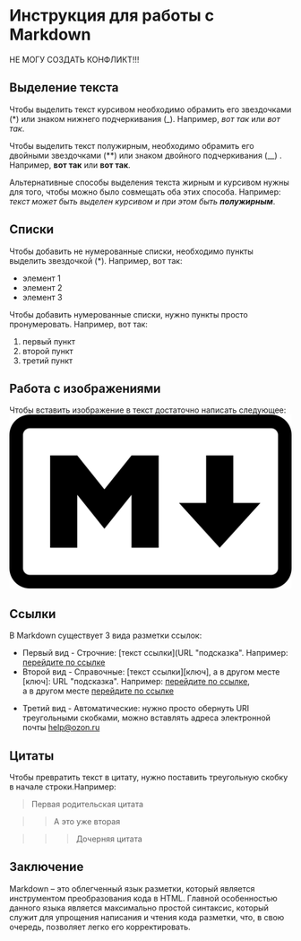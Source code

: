 # Инструкция для работы с Markdown
НЕ МОГУ СОЗДАТЬ КОНФЛИКТ!!!

## Выделение текста

Чтобы выделить текст курсивом необходимо обрамить его звездочками (*) или знаком нижнего подчеркивания (_). Например, *вот так* или _вот так_.

Чтобы выделить текст полужирным, необходимо обрамить его двойными звездочками (**) или знаком двойного подчеркивания (__) . Например, **вот так** или __вот так__.

Альтернативные способы выделения текста жирным и курсивом нужны для того, чтобы можно было совмещать оба этих способа. Например: _текст может быть выделен курсивом и при этом быть **полужирным**_.

## Списки

Чтобы добавить не нумерованные списки, необходимо пункты выделить звездочкой (*). Например, вот так:

* элемент 1
* элемент 2
* элемент 3

Чтобы добавить нумерованные списки, нужно пункты просто пронумеровать. Например, вот так:

1. первый пункт
2. второй пункт 
3. третий пункт

## Работа с изображениями

Чтобы вставить изображение в текст достаточно написать следующее:![Здесь должна быть картинка!](https://github.com/TanjanaRZ/MarkdownInstruction/blob/main/Markdown-mark.svg.png)

## Ссылки

В Markdown существует 3 вида разметки ссылок:

* Первый вид - Строчние: [текст ссылки](URL "подсказка". Например: [перейдите по ссылке](https://ru.wikipedia.org/wiki/Markdown)
* Второй вид - Справочные: [текст ссылки][ключ], а в другом месте [ключ]: URL "подсказка". Например: [перейдите по ссылке][1],  
а в другом месте [перейдите по ссылке][2]
 
[1]:https://ru.wikipedia.org/wiki/Markdown "Википедия"
[2]:https://gist.github.com/Jekins/2bf2d0638163f1294637 "GitHub"

* Третий вид - Автоматические: нужно просто обернуть URI треугольными скобками, можно вставлять адреса электронной почты <help@ozon.ru>

## Цитаты

Чтобы превратить текст в цитату, нужно поставить треугольную скобку в начале строки.Например:

> Первая родительская цитата  

>> А это уже вторая

>>> Дочерняя цитата 

## Заключение

Markdown – это облегченный язык разметки, который является инструментом преобразования кода в HTML. Главной особенностью данного языка является максимально простой синтаксис, который служит для упрощения написания и чтения кода разметки, что, в свою очередь, позволяет легко его корректировать.
